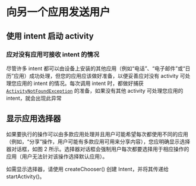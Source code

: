 # 向另一个应用发送用户

## 使用 intent 启动 activity

### 应对没有应用可接收 intent 的情况

尽管许多 intent 都可以由设备上安装的其他应用（例如“电话”、“电子邮件”或“日历”应用）成功处理，但您的应用应该做好准备，以便妥善应对没有 activity 可处理您应用的 intent 的情况。每次调用 intent 时，都做好捕获 [`ActivityNotFoundException`](https://developer.android.com/reference/android/content/ActivityNotFoundException?hl=zh-cn) 的准备，如果没有其他 activity 可处理您应用的 intent，就会出现此异常

## 显示应用选择器

如果要执行的操作可以由多款应用处理并且用户可能希望每次都使用不同的应用（例如，“分享”操作，用户可能有多款应用可用来分享内容），您应明确显示选择器对话框，如图 2 所示。选择器对话框会强制用户每次都要选择用于相应操作的应用（用户无法针对该操作选择默认应用）。

如需显示选择器，请使用 createChooser() 创建 Intent，并将其传递给 startActivity()。
